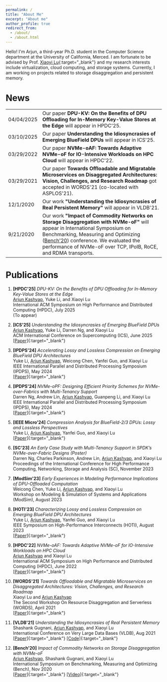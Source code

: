 ```yaml
---
permalink: /
title: "About Me"
excerpt: "About me"
author_profile: true
redirect_from: 
  - /about/
  - /about.html
---
```


<link rel="stylesheet" type="text/css" media="all" href="assets/css/about_page.css" />

Hello! I'm Arjun, a third-year Ph.D. student in the Computer Science department at the University of California, Merced. I am fortunate to be advised by Prof. [Xiaoyi Lu](https://sites.ucmerced.edu/luxi){:target="_blank"} and my research interests include virtualization, cloud computing, and storage systems. Currently, I am working on projects related to storage disaggregation and persistent memory.

# News

<table>
  <tr>
    <td>04/04/2025</td>
    <td>Our paper <b>DPU-KV: On the Benefits of DPU Offloading for In-Memory Key-Value Stores at the Edge</b> will appear in HPDC'25.</td>
  </tr>
  <tr>
    <td>03/10/2025</td>
    <td>Our paper <b>Understanding the Idiosyncrasies of Emerging BlueField DPUs</b> will appear in ICS'25.</td>
  </tr>
    <tr>
    <td>03/29/2022</td>
    <td>Our paper <b>NVMe-oAF: Towards Adaptive NVMe-oF for IO-Intensive Workloads on HPC Cloud</b> will appear in HPDC'22.</td>
  </tr>
  <tr>
    <td>03/29/2021</td>
    <td>Our paper <b>Towards Offloadable and Migratable Microservices on Disaggregated Architectures: Vision, Challenges, and Research Roadmap</b> got accepted in WORDS'21 (co-located with ASPLOS'21).</td>
  </tr>
  <tr>
    <td>12/1/2020</td>
    <td>Our work <b>"Understanding the Idiosyncrasies of Real Persistent Memory"</b> will appear in VLDB'21.</td>
  </tr>
  <tr>
    <td>9/21/2020</td>
    <td>Our work <b>"Impact of Commodity Networks on Storage Disaggregation with NVMe-oF"</b> will appear in International Symposium on Benchmarking, Measuring and Optimizing (<a href="https://www.benchcouncil.org/bench20/index.html" target="_blank">Bench'20</a>) conference. We evaluated the performance of NVMe-oF over TCP, IPoIB, RoCE, and RDMA transports.</td>
  </tr>
</table>

# Publications
1. **[HPDC'25]** *DPU-KV: On the Benefits of DPU Offloading for In-Memory Key-Value Stores at the Edge*  
   <ins>Arjun Kashyap</ins>, Yuke Li, and Xiaoyi Lu  
   International ACM Symposium on High Performance and Distributed Computing (HPDC), July 2025  
   (To appear)
2. **[ICS'25]** *Understanding the Idiosyncrasies of Emerging BlueField DPUs*  
   <ins>Arjun Kashyap</ins>, Yuke Li, Darren Ng, and Xiaoyi Lu  
   ACM International Conference on Supercomputing (ICS), June 2025  
   [[Paper]](https://hpcrl.github.io/ICS2025-webpage/program/Proceedings_ICS25/ics25-40.pdf){:target="_blank"}  
3. **[IPDPS'24]** *Accelerating Lossy and Lossless Compression on Emerging BlueField DPU Architectures*  
   Yuke Li, <ins>Arjun Kashyap</ins>, Weicong Chen, Yanfei Guo, and Xiaoyi Lu  
   IEEE International Parallel and Distributed Processing Symposium (IPDPS), May 2024  
   [[Paper]](https://ieeexplore.ieee.org/document/10579226){:target="_blank"}
4. **[IPDPS'24]** *NVMe-oPF: Designing Efficient Priority Schemes for NVMe-over-Fabrics with Multi-Tenancy Support*  
   Darren Ng, Andrew Lin, <ins>Arjun Kashyap</ins>, Guanpeng Li, and Xiaoyi Lu  
   IEEE International Parallel and Distributed Processing Symposium (IPDPS), May 2024  
   [[Paper]](https://ieeexplore.ieee.org/document/10579141){:target="_blank"}
5. **[IEEE Micro'24]** *Compression Analysis for BlueField-2/3 DPUs: Lossy and Lossless Perspectives*  
   Yuke Li, <ins>Arjun Kashyap</ins>, Yanfei Guo, and Xiaoyi Lu  
   [[Paper]](https://ieeexplore.ieee.org/document/10364358){:target="_blank"}
6. **[SC'23]** *An Early Case Study with Multi-Tenancy Support in SPDK’s NVMe-over-Fabric Designs (Poster)*  
   Darren Ng, Charles Parkinson, Andrew Lin, <ins>Arjun Kashyap</ins>, and Xiaoyi Lu    
   Proceedings of the International Conference for High Performance Computing, Networking, Storage and Analysis (SC), November 2023 
7. **[ModSim'23]** *Early Experiences in Modeling Performance Implications of DPU-Offloaded Computation*  
   Weicong Chen, Yuke Li, <ins>Arjun Kashyap</ins>, and Xiaoyi Lu    
   Workshop on Modeling & Simulation of Systems and Applications (ModSim), August 2023  
8. **[HOTI'23]** *Characterizing Lossy and Lossless Compression on Emerging BlueField DPU Architectures*  
   Yuke Li, <ins>Arjun Kashyap</ins>, Yanfei Guo, and Xiaoyi Lu  
   IEEE Symposium on High-Performance Interconnects (HOTI), August 2023  
   [[Paper]](https://ieeexplore.ieee.org/abstract/document/10287290){:target="_blank"}
9. **[HPDC'22]** *NVMe-oAF: Towards Adaptive NVMe-oF for IO-Intensive Workloads on HPC Cloud*  
   <ins>Arjun Kashyap</ins> and Xiaoyi Lu  
   International ACM Symposium on High Performance and Distributed Computing (HPDC), June 2022  
   [[Paper]](https://dl.acm.org/doi/pdf/10.1145/3502181.3531476){:target="_blank"}

10. **[WORDS'21]** *Towards Offloadable and Migratable Microservices on Disaggregated Architectures: Vision, Challenges, and Research Roadmap*  
   Xiaoyi Lu  and <ins>Arjun Kashyap</ins>  
    The Second Workshop On Resource Disaggregation and Serverless (WORDS), April 2021  
   [[Paper]](https://arxiv.org/pdf/2104.11272.pdf){:target="_blank"}

11. **[VLDB'21]** *Understanding the Idiosyncrasies of Real Persistent Memory*  
   Shashank Gugnani, <ins>Arjun Kashyap</ins>, and Xiaoyi Lu  
    International Conference on Very Large Data Bases (VLDB), Aug 2021  
   [[Paper]](https://dl.acm.org/doi/pdf/10.14778/3436905.3436921){:target="_blank"}  [[Code]](https://github.com/padsys/PMIdioBench){:target="_blank"}
   
12. **[Bench'20]** *Impact of Commodity Networks on Storage Disaggregation with NVMe-oF*  
   <ins>Arjun Kashyap</ins>, Shashank Gugnani, and Xiaoyi Lu  
    International Symposium on Benchmarking, Measuring and Optimizing (Bench), Nov 2020  
   [[Paper]](https://link.springer.com/chapter/10.1007/978-3-030-71058-3_3){:target="_blank"}  [[Video]](https://www.youtube.com/watch?v=4K17ED9OMmU&ab_channel=Bench%2720){:target="_blank"}
